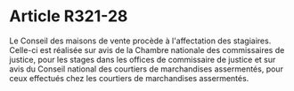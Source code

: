 # Article R321-28

<p>Le Conseil des maisons de vente procède à l'affectation des stagiaires. Celle-ci est réalisée sur avis de la Chambre nationale des commissaires de justice, pour les stages dans les offices de commissaire de justice et sur avis du Conseil national des courtiers de marchandises assermentés, pour ceux effectués chez les courtiers de marchandises assermentés.</p>